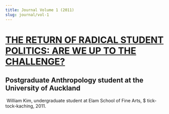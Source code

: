 ```yaml
---
title: Journal Volume 1 (2011)
slug: journal/vol-1
---
```


# [THE RETURN OF RADICAL STUDENT POLITICS: ARE WE UP TO THE CHALLENGE?](/journal/vol-1/the-return-of-radical-student-politics)
## Postgraduate Anthropology student at the University of Auckland

![]()
William Kim, undergraduate student at Elam School of Fine Arts, $ tick-tock-kaching, 2011.
